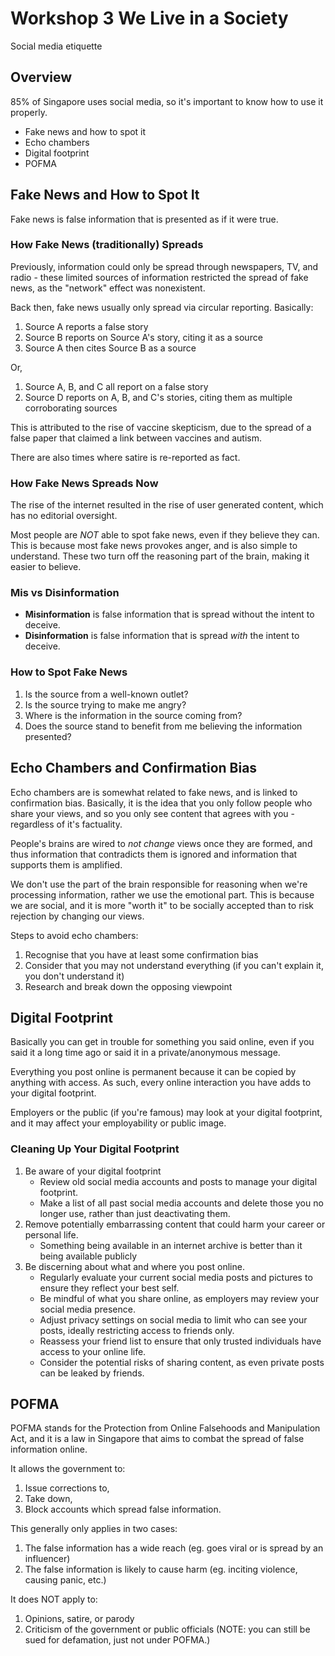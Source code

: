 # Workshop 3 We Live in a Society

Social media etiquette

## Overview

85% of Singapore uses social media, so it's important to know how to use it properly.

- Fake news and how to spot it
- Echo chambers
- Digital footprint
- POFMA

## Fake News and How to Spot It

Fake news is false information that is presented as if it were true.

### How Fake News (traditionally) Spreads

Previously, information could only be spread through newspapers, TV, and radio - these limited sources of 
information restricted the spread of fake news, as the "network" effect was nonexistent.

Back then, fake news usually only spread via circular reporting. Basically:
1. Source A reports a false story
2. Source B reports on Source A's story, citing it as a source
3. Source A then cites Source B as a source

Or,
1. Source A, B, and C all report on a false story
2. Source D reports on A, B, and C's stories, citing them as multiple corroborating sources

This is attributed to the rise of vaccine skepticism, due to the spread of a false paper that claimed a link 
between vaccines and autism.

There are also times where satire is re-reported as fact.

### How Fake News Spreads Now

The rise of the internet resulted in the rise of user generated content, which has no editorial oversight.

Most people are *NOT* able to spot fake news, even if they believe they can. This is because most fake
news provokes anger, and is also simple to understand. These two turn off the reasoning part of the brain,
making it easier to believe.

### Mis vs Disinformation

- **Misinformation** is false information that is spread without the intent to deceive.
- **Disinformation** is false information that is spread _with_ the intent to deceive.

### How to Spot Fake News

1. Is the source from a well-known outlet?
2. Is the source trying to make me angry?
3. Where is the information in the source coming from?
4. Does the source stand to benefit from me believing the information presented?

## Echo Chambers and Confirmation Bias

Echo chambers are is somewhat related to fake news, and is linked to confirmation bias. Basically, it 
is the idea that you only follow people who share your views, and so you only see content that agrees 
with you - regardless of it's factuality.

People's brains are wired to *not change* views once they are formed, and thus information that contradicts
them is ignored and information that supports them is amplified.

We don't use the part of the brain responsible for reasoning when we're processing information, rather
we use the emotional part. This is because we are social, and it is more "worth it" to be socially accepted 
than to risk rejection by changing our views.

Steps to avoid echo chambers:
1. Recognise that you have at least some confirmation bias
2. Consider that you may not understand everything (if you can't explain it, you don't understand it)
3. Research and break down the opposing viewpoint

## Digital Footprint

Basically you can get in trouble for something you said online, even if you said it a long time ago or
said it in a private/anonymous message.

Everything you post online is permanent because it can be copied by anything with access. As such, every
online interaction you have adds to your digital footprint.

Employers or the public (if you're famous) may look at your digital footprint, and it may affect
your employability or public image.

### Cleaning Up Your Digital Footprint

1. Be aware of your digital footprint
    - Review old social media accounts and posts to manage your digital footprint.
    - Make a list of all past social media accounts and delete those you no longer use, rather than just deactivating them.
2. Remove potentially embarrassing content that could harm your career or personal life.
    - Something being available in an internet archive is better than it being available publicly
3. Be discerning about what and where you post online.
    - Regularly evaluate your current social media posts and pictures to ensure they reflect your best self.
    - Be mindful of what you share online, as employers may review your social media presence.
    - Adjust privacy settings on social media to limit who can see your posts, ideally restricting access to friends only.
    - Reassess your friend list to ensure that only trusted individuals have access to your online life.
    - Consider the potential risks of sharing content, as even private posts can be leaked by friends.

## POFMA

POFMA stands for the Protection from Online Falsehoods and Manipulation Act, and it is a law in Singapore that
aims to combat the spread of false information online.

It allows the government to:
1. Issue corrections to,
2. Take down,
3. Block accounts which spread false information.

This generally only applies in two cases:
1. The false information has a wide reach (eg. goes viral or is spread by an influencer)
2. The false information is likely to cause harm (eg. inciting violence, causing panic, etc.)

It does NOT apply to:
1. Opinions, satire, or parody
2. Criticism of the government or public officials (NOTE: you can still be sued for defamation, just not under POFMA.)

